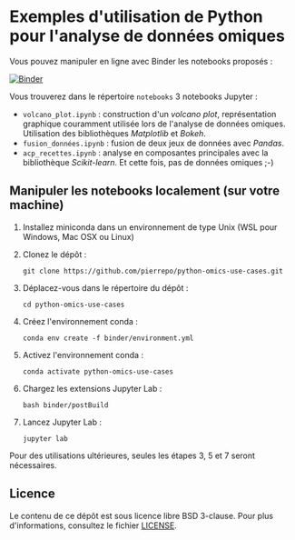 # Exemples d'utilisation de Python pour l'analyse de données omiques

Vous pouvez manipuler en ligne avec Binder les notebooks proposés :

[![Binder](https://mybinder.org/badge.svg)](https://mybinder.org/v2/gh/pierrepo/python-omics-use-cases/master?urlpath=lab)


Vous trouverez dans le répertoire `notebooks` 3 notebooks Jupyter :

- `volcano_plot.ipynb` : construction d'un *volcano plot*, représentation graphique couramment utilisée lors de l'analyse de données omiques. Utilisation des bibliothèques *Matplotlib* et *Bokeh*.
- `fusion_données.ipynb` : fusion de deux jeux de données avec *Pandas*.
- `acp_recettes.ipynb` : analyse en composantes principales avec la bibliothèque *Scikit-learn*. Et cette fois, pas de données omiques ;-)


## Manipuler les notebooks localement (sur votre machine)

1. Installez miniconda dans un environnement de type Unix (WSL pour Windows, Mac OSX ou Linux)

2. Clonez le dépôt :
    ```
    git clone https://github.com/pierrepo/python-omics-use-cases.git
    ```

3. Déplacez-vous dans le répertoire du dépôt :
    ```
    cd python-omics-use-cases
    ```

4. Créez l'environnement conda :
    ```
    conda env create -f binder/environment.yml
    ```

5. Activez l'environnement conda :
    ```
    conda activate python-omics-use-cases
    ```

6. Chargez les extensions Jupyter Lab :
    ```
    bash binder/postBuild
    ```

7. Lancez Jupyter Lab :
    ```
    jupyter lab
    ```


Pour des utilisations ultérieures, seules les étapes 3, 5 et 7 seront nécessaires.


## Licence

Le contenu de ce dépôt est sous licence libre BSD 3-clause. Pour plus d'informations, consultez le fichier [LICENSE](LICENSE.txt).
